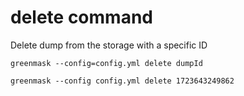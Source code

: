 # delete command

Delete dump from the storage with a specific ID

```text
greenmask --config=config.yml delete dumpId
```

```shell title="example"
greenmask --config config.yml delete 1723643249862
```
